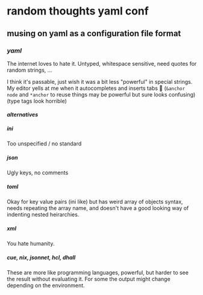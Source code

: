 # random thoughts yaml conf

## musing on yaml as a configuration file format


### _yaml_

The internet loves to hate it.
Untyped, whitespace sensitive, need quotes for random strings, ...

I think it's passable, just wish it was a bit less "powerful" in special strings.
My editor yells at me when it autocompletes and inserts tabs :facepalm:
(`&anchor node` and `*anchor` to reuse things may be powerful but sure looks confusing)
(type tags look horrible)

#### _alternatives_

##### _ini_

Too unspecified / no standard

##### _json_

Ugly keys, no comments

##### _toml_

Okay for key value pairs (ini like)
but has weird array of objects syntax, needs repeating the array name,
and doesn't have a good looking way of indenting nested heirarchies.

##### _xml_

You hate humanity.

##### cue, nix, jsonnet, hcl, dhall

These are more like programming languages,
powerful, but harder to see the result without evaluating it.
For some the output might change depending on the environment.
